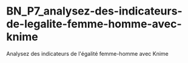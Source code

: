 # BN_P7_analysez-des-indicateurs-de-legalite-femme-homme-avec-knime
Analysez des indicateurs de l'égalité femme-homme avec Knime
